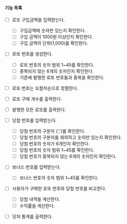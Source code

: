 #### 기능 목록

- [ ] 로또 구입금액을 입력받는다.

  - [ ] 구입금액에 숫자만 있는지 확인한다.
  - [ ] 구입 금액이 1000원 이상인지 확인한다.
  - [ ] 구입 금액의 단위(1,000)를 확인한다.
- [ ] 로또 번호를 생성한다.

  - [ ] 로또 번호의 숫자 범위 1~45를 확인한다.
  - [ ] 중복되지 않는 6개의 숫자인지 확인한다.
  - [ ] 기존에 발행한 로또 번호들과 중복을 확인한다.

- [ ] 로또 번호는 오름차순으로 정렬한다.

- [ ] 로또 구매 개수를 출력한다.

- [ ] 발행한 모든 로또를 출력한다.

- [ ] 당참 번호를 입력받는다.

  - [ ] 당첨 번호의 구분자 (',')를 확인한다.
  - [ ] 당첨 번호의 구분자를 제외하고 숫자만 있는지 확인한다.
  - [ ] 당첨 번호의 숫자가 6개인지 확인한다.
  - [ ] 당첨 번호의 숫자 범위 1~45를 확인한다.
  - [ ] 당첨 번호가 중복되지 않는 6개의 숫자인지 확인한다.

- [ ] 보너스 번호를 입력받는다.

  - [ ] 보너스 번호의 숫자 범위 1~45를 확인한다.

  

- [ ] 사용자가 구매한 로또 번호와 당첨 번호를 비교한다.

  - [ ] 당첨 내역을 계산한다.
  - [ ] 수익률을 계산한다.

- [ ] 당처 통계를 출력한다.
